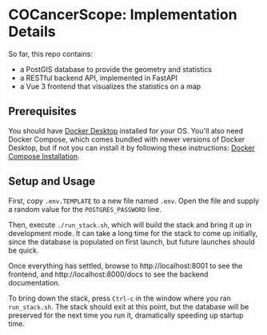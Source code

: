 # COCancerScope: Implementation Details

So far, this repo contains:
- a PostGIS database to provide the geometry and statistics
- a RESTful backend API, implemented in FastAPI
- a Vue 3 frontend that visualizes the statistics on a map

## Prerequisites

You should have [Docker Desktop](https://docs.docker.com/get-docker/) installed
for your OS. You'll also need Docker Compose, which comes bundled with newer
versions of Docker Desktop, but if not you can install it by following these
instructions: [Docker Compose
Installation](https://docs.docker.com/compose/install/).

## Setup and Usage

First, copy `.env.TEMPLATE` to a new file named `.env`. Open the file and supply
a random value for the `POSTGRES_PASSWORD` line.

Then, execute `./run_stack.sh`, which will build the stack and bring it up in
development mode. It can take a long time for the stack to come up initially,
since the database is populated on first launch, but future launches should be
quick.

Once everything has settled, browse to http://localhost:8001 to see the
frontend, and http://localhost:8000/docs to see the backend documentation.

To bring down the stack, press `Ctrl-c` in the window where you ran
`run_stack.sh`. The stack should exit at this point, but the database will be
preserved for the next time you run it, dramatically speeding up startup time.
